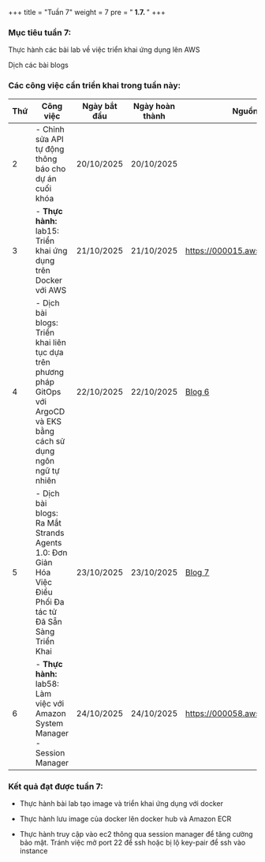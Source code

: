 +++
title = "Tuần 7"
weight = 7
pre = "<b> 1.7. </b>"
+++

### Mục tiêu tuần 7:

Thực hành các bài lab về việc triển khai ứng dụng lên AWS

Dịch các bài blogs

### Các công việc cần triển khai trong tuần này:

| Thứ | Công việc                                                                                                               | Ngày bắt đầu | Ngày hoàn thành | Nguồn tài liệu                                           |
| --- | ----------------------------------------------------------------------------------------------------------------------- | ------------ | --------------- | -------------------------------------------------------- |
| 2   | - Chỉnh sửa API tự động thông báo cho dự án cuối khóa                                                                   | 20/10/2025   | 20/10/2025      |
| 3   | - **Thực hành:** lab15: Triển khai ứng dụng trên Docker với AWS                                                         | 21/10/2025   | 21/10/2025      | <https://000015.awsstudygroup.com/vi/>                   |
| 4   | - Dịch bài blogs: Triển khai liên tục dựa trên phương pháp GitOps với ArgoCD và EKS bằng cách sử dụng ngôn ngữ tự nhiên | 22/10/2025   | 22/10/2025      | [Blog 6](../../3-BlogsTranslated/3.6-Blog6/_index.vi.md) |
| 5   | - Dịch bài blogs: Ra Mắt Strands Agents 1.0: Đơn Giản Hóa Việc Điều Phối Đa tác tử Đã Sẵn Sàng Triển Khai               | 23/10/2025   | 23/10/2025      | [Blog 7](../../3-BlogsTranslated/3.7-Blog7/_index.vi.md) |
| 6   | - **Thực hành:** lab58: Làm việc với Amazon System Manager - Session Manager                                            | 24/10/2025   | 24/10/2025      | <https://000058.awsstudygroup.com/vi/>                   |

### Kết quả đạt được tuần 7:

- Thực hành bài lab tạo image và triển khai ứng dụng với docker

- Thực hành lưu image của docker lên docker hub và Amazon ECR

- Thực hành truy cập vào ec2 thông qua session manager để tăng cường bảo mật. Tránh việc mở port 22 để ssh hoặc bị lộ key-pair để ssh vào instance
